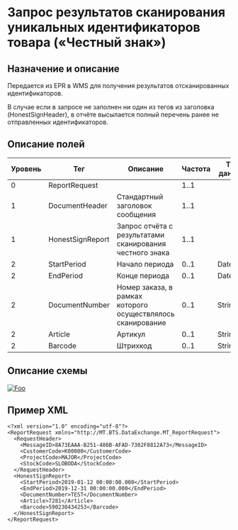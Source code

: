# Запрос результатов сканирования уникальных идентификаторов товара («Честный знак»)

## Назначение и описание
Передается из EPR в WMS для получения результатов отсканированных идентификаторов.

В случае если в запросе не заполнен ни один из тегов из заголовка (HonestSignHeader), в отчёте высылается полный перечень ранее не отправленных идентификаторов.

## Описание полей

Уровень | Тег | Описание | Частота | Тип данных | Размер поля | Комментарий
--------|-----|----------|---------|------------|-------------|------------
0       | ReportRequest    |                                                      |  1..1          |            |             |
1       | DocumentHeader   | Стандартный заголовок сообщения                             | 1..1    |            |             | Общая структура сообщения 
1       | HonestSignReport | Запрос отчёта с результатами сканирования честного знака    | 1..1    |            |             |                           
2       | StartPeriod      | Начало периода                                              | 0..1    | Datetime   |             |                           
2       | EndPeriod        | Конце периода                                               | 0..1    | Datetime   |             |                           
2       | DocumentNumber   | Номер заказа, в рамках которого осуществлялось сканирование | 0..1    | String     | 50          |                           
2       | Article          | Артикул                                                     | 0..1    | String     | 100         |                           
2       | Barcode          | Штрихкод                                                    | 0..1    | String     | 100         |                           

## Описание схемы
<a href="/XSD/MT_HonestSignRequest.xsd" rel="XSD">![Foo](https://user-images.githubusercontent.com/22858622/134012526-73d1b128-a2cd-4d14-8a13-10f81a57c04f.png)</a>

## Пример XML
```
<?xml version="1.0" encoding="utf-8"?>
<ReportRequest xmlns="http://MT.BTS.DataExchange.MT_ReportRequest">
  <RequestHeader>
    <MessageID>8A73EAAA-B251-486B-AFAD-7302F8812A73</MessageID>
    <CustomerCode>К00000</CustomerCode>
    <ProjectCode>MAJOR</ProjectCode>
    <StockCode>SLOBODA</StockCode>
  </RequestHeader>
  <HonestSignReport>
    <StartPeriod>2019-01-12 00:00:00.000</StartPeriod>
	<EndPeriod>2019-12-31 00:00:00.000</EndPeriod>
	<DocumentNumber>TEST</DocumentNumber>
	<Article>7281</Article>
	<Barcode>590230434253</Barcode>
  </HonestSignReport>
</ReportRequest>
```
